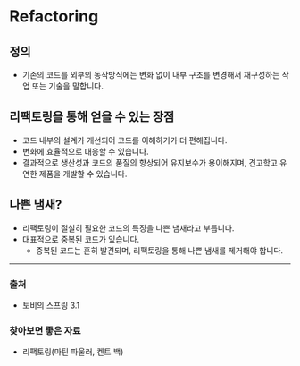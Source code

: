 # Refactoring

## 정의

- 기존의 코드를 외부의 동작방식에는 변화 없이 내부 구조를 변경해서 재구성하는 작업 또는 기술을 말합니다.

## 리팩토링을 통해 얻을 수 있는 장점

- 코드 내부의 설계가 개선되어 코드를 이해하기가 더 편해집니다.
- 변화에 효율적으로 대응할 수 있습니다.
- 결과적으로 생산성과 코드의 품질의 향상되어 유지보수가 용이해지며, 견고학고 유연한 제품을 개발할 수 있습니다.

## 나쁜 냄새?

- 리팩토링이 절실히 필요한 코드의 특징을 나쁜 냄새라고 부릅니다.
- 대표적으로 중복된 코드가 있습니다.
    - 중복된 코드는 흔히 발견되며, 리팩토링을 통해 나쁜 냄새를 제거해야 합니다.

---

### 출처

- 토비의 스프링 3.1

### 찾아보면 좋은 자료

- 리팩토링(마틴 파울러, 켄트 백)

